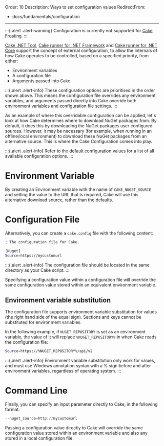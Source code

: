 Order: 10
Description: Ways to set configuration values
RedirectFrom:
  - docs/fundamentals/configuration
---

:::{.alert .alert-warning}
Configuration is currently not supported for [Cake Frosting].
:::

[Cake .NET Tool], [Cake runner for .NET Framework] and [Cake runner for .NET Core] support the concept of external configuration, to allow the internals of how Cake operates to be controlled, based on a specified priority, from either:

* Environment variables
* A configuration file
* Arguments passed into Cake

:::{.alert .alert-info}
These configuration options are prioritised in the order shown above.
This means the configuration file overrides any environment variables, and arguments passed directly into Cake override both environment variables and configuration file settings.
:::

As an example of where this overridable configuration can be applied, let's look at how Cake determines where to download NuGet packages from. By default, it does this by downloading the NuGet packages user configured sources.  However, it may be necessary (for example, when running in an offline/local environment) to download these NuGet packages from an alternative source.  This is where the Cake Configuration comes into play.

:::{.alert .alert-info}
Refer to the [default configuration values](default-configuration-values) for a list of all available configuration options.
:::

# Environment Variable

By creating an Environment variable with the name of `CAKE_NUGET_SOURCE` and setting the value to the URL that is required, Cake will use this alternative download source, rather than the defaults.

# Configuration File

Alternatively, you can create a `cake.config` file with the following content:

```sh
; The configuration file for Cake.

[Nuget]
Source=https://mycustomurl
```

:::{.alert .alert-info}
The configuration file should be located in the same directory as your Cake script.
:::

Specifying a configuration value within a configuration file will override the same configuration value stored within an equivalent environment variable.

## Environment variable substitution

The configuration file supports environment variable substitution for values (the right hand side of the equal sign).
Sections and keys cannot be substituted for environment variables.

In the following example, if `NUGET_REPOSITORY` is set as an environment variable, the value of it will replace `%NUGET_REPOSITORY%` in when Cake reads the
configuration file:

```sh
Source=https://%NUGET_REPOSITORY%/api/v2
```

:::{.alert .alert-info}
Environment variable substitution only work for values, and must use Windows annotation syntax with a % sign before and after environment variables, regardless of
operating system.
:::

# Command Line

Finally, you can specify an input parameter directly to Cake, in the following format:

```powershell
--nuget_source=http://mycustomurl
```

Passing a configuration value directly to Cake will override the same configuration value stored within an environment variable and also any stored in a local configuration file.

[Cake .NET Tool]: /docs/running-builds/runners/dotnet-tool
[Cake runner for .NET Framework]: /docs/running-builds/runners/cake-runner-for-dotnet-framework
[Cake runner for .NET Core]: /docs/running-builds/runners/cake-runner-for-dotnet-core
[Cake Frosting]: /docs/running-builds/runners/cake-frosting